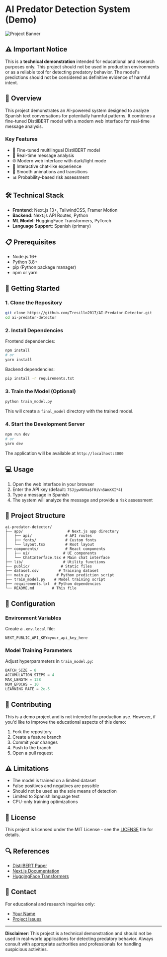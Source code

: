 # AI Predator Detection System (Demo)

![Project Banner](docs/banner.png)

## ⚠️ Important Notice
This is a **technical demonstration** intended for educational and research purposes only. This project should not be used in production environments or as a reliable tool for detecting predatory behavior. The model's predictions should not be considered as definitive evidence of harmful intent.

## 🎯 Overview
This project demonstrates an AI-powered system designed to analyze Spanish text conversations for potentially harmful patterns. It combines a fine-tuned DistilBERT model with a modern web interface for real-time message analysis.

### Key Features
- 🤖 Fine-tuned multilingual DistilBERT model
- 💬 Real-time message analysis
- 🌐 Modern web interface with dark/light mode
- 🔄 Interactive chat-like experience
- 🎨 Smooth animations and transitions
- 📊 Probability-based risk assessment

## 🛠️ Technical Stack
- **Frontend**: Next.js 13+, TailwindCSS, Framer Motion
- **Backend**: Next.js API Routes, Python
- **ML Model**: HuggingFace Transformers, PyTorch
- **Language Support**: Spanish (primary)

## 📋 Prerequisites
- Node.js 16+
- Python 3.8+
- pip (Python package manager)
- npm or yarn

## 🚀 Getting Started

### 1. Clone the Repository
```bash
git clone https://github.com/Tresillo2017/AI-Predator-Detector.git
cd ai-predator-detector
```

### 2. Install Dependencies

Frontend dependencies:
```bash
npm install
# or
yarn install
```

Backend dependencies:
```bash
pip install -r requirements.txt
```

### 3. Train the Model (Optional)
```bash
python train_model.py
```
This will create a `final_model` directory with the trained model.

### 4. Start the Development Server
```bash
npm run dev
# or
yarn dev
```

The application will be available at `http://localhost:3000`

## 💻 Usage

1. Open the web interface in your browser
2. Enter the API key (default: `7SJjywNVXa$f0iVn5WmXXI*4`)
3. Type a message in Spanish
4. The system will analyze the message and provide a risk assessment

## 📁 Project Structure

```
ai-predator-detector/
├── app/                    # Next.js app directory
│   ├── api/               # API routes
│   ├── fonts/             # Custom fonts
│   └── layout.tsx         # Root layout
├── components/            # React components
│   ├── ui/               # UI components
│   └── ChatInterface.tsx # Main chat interface
├── lib/                  # Utility functions
├── public/              # Static files
├── dataset.csv         # Training dataset
├── main.py            # Python prediction script
├── train_model.py    # Model training script
├── requirements.txt  # Python dependencies
└── README.md        # This file
```

## 🔧 Configuration

### Environment Variables
Create a `.env.local` file:
```env
NEXT_PUBLIC_API_KEY=your_api_key_here
```

### Model Training Parameters
Adjust hyperparameters in `train_model.py`:
```python
BATCH_SIZE = 8
ACCUMULATION_STEPS = 4
MAX_LENGTH = 128
NUM_EPOCHS = 10
LEARNING_RATE = 2e-5
```

## 🤝 Contributing
This is a demo project and is not intended for production use. However, if you'd like to improve the educational aspects of this demo:

1. Fork the repository
2. Create a feature branch
3. Commit your changes
4. Push to the branch
5. Open a pull request

## ⚠️ Limitations
- The model is trained on a limited dataset
- False positives and negatives are possible
- Should not be used as the sole means of detection
- Limited to Spanish language text
- CPU-only training optimizations

## 📄 License
This project is licensed under the MIT License - see the [LICENSE](LICENSE) file for details.

## 🔍 References
- [DistilBERT Paper](https://arxiv.org/abs/1910.01108)
- [Next.js Documentation](https://nextjs.org/docs)
- [HuggingFace Transformers](https://huggingface.co/transformers/)

## 👥 Contact
For educational and research inquiries only:
- [Your Name](mailto:contact@tomasps.com)
- [Project Issues](https://github.com/Tresillo2017/AI-Predator-Detector/issues)

---

**Disclaimer**: This project is a technical demonstration and should not be used in real-world applications for detecting predatory behavior. Always consult with appropriate authorities and professionals for handling suspicious activities.
